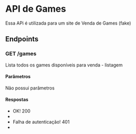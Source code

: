 # API de Games
Essa APi é utilizada para um site de Venda de Games (fake)
## Endpoints
### GET /games
Lista todos os games disponíveis para venda - listagem
#### Parâmetros
Não possui parâmetros
#### Respostas
* OK! 200
* 
* Falha de autenticação! 401
* 
